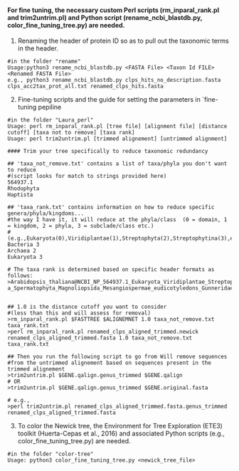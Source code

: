 
#### For fine tuning, the necessary custom Perl scripts (rm_inparal_rank.pl and trim2untrim.pl) and Python script (rename_ncbi_blastdb.py, color_fine_tuning_tree.py) are needed. 

1. Renaming the header of protein ID so as to pull out the taxonomic terms in the header.
```
#in the folder "rename"
Usage:python3 rename_ncbi_blastdb.py <FASTA File> <Taxon Id FILE> <Renamed FASTA File>
e.g., python3 rename_ncbi_blastdb.py clps_hits_no_description.fasta clps_acc2tax_prot_all.txt renamed_clps_hits.fasta
```

2. Fine-tuning scripts and the guide for setting the parameters in `fine-tuning pepiline
```
#in the folder "Laura_perl"
Usage: perl rm_inparal_rank.pl [tree file] [alignment file] [distance cutoff] [taxa not to remove] [taxa rank]
Usage: perl trim2untrim.pl [trimmed alignement] [untrimmed alignment]
```

```
#### Trim your tree specifically to reduce taxonomic redundancy

## 'taxa_not_remove.txt' contains a list of taxa/phyla you don't want to reduce 
#(script looks for match to strings provided here)
564937.1
Rhodophyta
Haptista

## 'taxa_rank.txt' contains information on how to reduce specific genera/phyla/kingdoms...
#the way I have it, it will reduce at the phyla/class  (0 = domain, 1 = kingdom, 2 = phyla, 3 = subclade/class etc.)
#(e.g.,Eukaryota(0),Viridiplantae(1),Streptophyta(2),Streptophytina(3),etc..)
Bacteria 3
Archaea 2
Eukaryota 3

# The taxa rank is determined based on specific header formats as follows:
>Arabidopsis_thaliana@NCBI_NP_564937.1_Eukaryota_Viridiplantae_Streptophyta_Streptophytina_Embryophyta_Tracheophyta_Euphyllophyt a_Spermatophyta_Magnoliopsida_Mesangiospermae_eudicotyledons_Gunneridae_Pentapetalae_rosids_malvids_Brassicales_Brassicaceae_Ca

	
## 1.0 is the distance cutoff you want to consider 
#(less than this and will assess for removal)
>rm_inparal_rank.pl $FASTTREE $ALIGNEMNET 1.0 taxa_not_remove.txt taxa_rank.txt
>perl rm_inparal_rank.pl renamed_clps_aligned_trimmed.newick renamed_clps_aligned_trimmed.fasta 1.0 taxa_not_remove.txt taxa_rank.txt

## Then you run the following script to go from Will remove sequences 
#from the untrimmed alignement based on sequences present in the trimmed alignement
>trim2untrim.pl $GENE.qalign.genus_trimmed $GENE.qalign
# OR
>trim2untrim.pl $GENE.qalign.genus_trimmed $GENE.original.fasta

# e.g.,
>perl trim2untrim.pl renamed_clps_aligned_trimmed.fasta.genus_trimmed renamed_clps_aligned_trimmed.fasta
```





3. To color the Newick tree, the Environment for Tree Exploration (ETE3) toolkit (Huerta-Cepas et al., 2016) and associated Python scripts (e.g.,  color_fine_tuning_tree.py) are needed. 

```
#in the folder "color-tree"
Usage: python3 color_fine_tuning_tree.py <newick_tree_file> 
```
